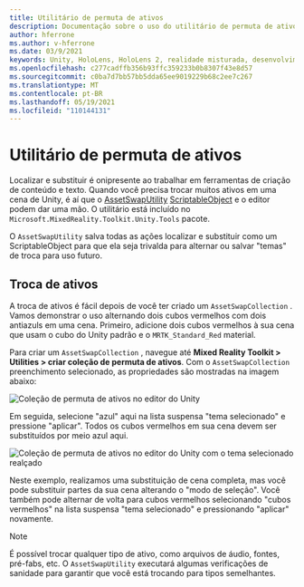 ```yaml
---
title: Utilitário de permuta de ativos
description: Documentação sobre o uso do utilitário de permuta de ativos no MRTK para Unity.
author: hferrone
ms.author: v-hferrone
ms.date: 03/9/2021
keywords: Unity, HoloLens, HoloLens 2, realidade misturada, desenvolvimento, MRTK
ms.openlocfilehash: c277cadffb356b93ffc359233b0b8307f43e8d57
ms.sourcegitcommit: c0ba7d7bb57bb5dda65ee9019229b68c2ee7c267
ms.translationtype: MT
ms.contentlocale: pt-BR
ms.lasthandoff: 05/19/2021
ms.locfileid: "110144131"
---
```

# <a name="asset-swap-utility"></a>Utilitário de permuta de ativos

Localizar e substituir é onipresente ao trabalhar em ferramentas de criação de conteúdo e texto. Quando você precisa trocar muitos ativos em uma cena de Unity, é aí que o [AssetSwapUtility](xref:Microsoft.MixedReality.Toolkit.Utilities.Editor.AssetSwapUtility) [ScriptableObject](https://docs.unity3d.com/Manual/class-ScriptableObject.html) e o editor podem dar uma mão. O utilitário está incluído no `Microsoft.MixedReality.Toolkit.Unity.Tools` pacote.

O `AssetSwapUtility` salva todas as ações localizar e substituir como um ScriptableObject para que ela seja trivalda para alternar ou salvar "temas" de troca para uso futuro.

## <a name="swapping-assets"></a>Troca de ativos

A troca de ativos é fácil depois de você ter criado um `AssetSwapCollection` . Vamos demonstrar o uso alternando dois cubos vermelhos com dois antiazuls em uma cena. Primeiro, adicione dois cubos vermelhos à sua cena que usam o cubo do Unity padrão e o `MRTK_Standard_Red` material.

Para criar um `AssetSwapCollection` , navegue até **Mixed Reality Toolkit > Utilities > criar coleção de permuta de ativos**. Com o `AssetSwapCollection` preenchimento selecionado, as propriedades são mostradas na imagem abaixo:

![Coleção de permuta de ativos no editor do Unity](images/asset-swap-img-01.png)

Em seguida, selecione "azul" aqui na lista suspensa "tema selecionado" e pressione "aplicar". Todos os cubos vermelhos em sua cena devem ser substituídos por meio azul aqui.

![Coleção de permuta de ativos no editor do Unity com o tema selecionado realçado](images/asset-swap-img-02.png)

Neste exemplo, realizamos uma substituição de cena completa, mas você pode substituir partes da sua cena alterando o "modo de seleção". Você também pode alternar de volta para cubos vermelhos selecionando "cubos vermelhos" na lista suspensa "tema selecionado" e pressionando "aplicar" novamente.

> [!NOTE]
> É possível trocar qualquer tipo de ativo, como arquivos de áudio, fontes, pré-fabs, etc. O `AssetSwapUtility` executará algumas verificações de sanidade para garantir que você está trocando para tipos semelhantes.